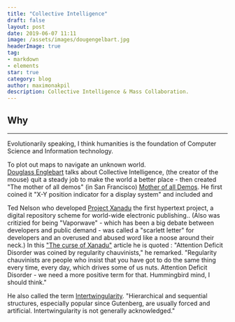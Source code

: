 ```yaml
---
title: "Collective Intelligence"
draft: false
layout: post
date: 2019-06-07 11:11
image: /assets/images/dougengelbart.jpg
headerImage: true
tag:
- markdown
- elements
star: true
category: blog
author: maximonakpil
description: Collective Intelligence & Mass Collaboration.
---
```


## Why


---
Evolutionarily speaking, I think humanities is the foundation of Computer Science and Information technology.

To plot out maps to navigate an unknown world.  
[Douglass Englebart](https://en.wikipedia.org/wiki/Douglas_Engelbart)
 talks about Collective Intelligence, (the creator of the mouse) quit a steady job to make the world a better place - then
 created "The mother of all demos" (in San Francisco) [Mother of all Demos](https://en.wikipedia.org/wiki/The_Mother_of_All_Demos).
 He first coined it "X-Y position indicator for a display system" and included and


Ted Nelson who developed [Project Xanadu](https://en.wikipedia.org/wiki/Project_Xanadu) the first hypertext project, a digital repository scheme for world-wide electronic publishing.. (Also was critizied for being "Vaporwave" - which has been a big debate between developers and public demand - was called a "scarlett letter" for developers and an overused and abused word like a noose around their neck.)
In this ["The curse of Xanadu"](https://www.wired.com/1995/06/xanadu/) article he is quoted :
 "Attention Deficit Disorder was coined by regularity chauvinists," he remarked. "Regularity chauvinists are people who insist that you have got to do the same thing every time, every day, which drives some of us nuts. Attention Deficit Disorder - we need a more positive term for that. Hummingbird mind, I should think."

He also called the term [Intertwingularity](https://en.wikipedia.org/wiki/Intertwingularity).
 "Hierarchical and sequential structures, especially popular since Gutenberg, are usually forced and artificial. Intertwingularity is not generally acknowledged."
